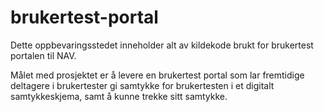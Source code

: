 # brukertest-portal

Dette oppbevaringsstedet inneholder alt av kildekode brukt for brukertest portalen til NAV.

Målet med prosjektet er å levere en brukertest portal som lar fremtidige deltagere i brukertester
gi samtykke for brukertesten i et digitalt samtykkeskjema, samt å kunne trekke sitt samtykke.
